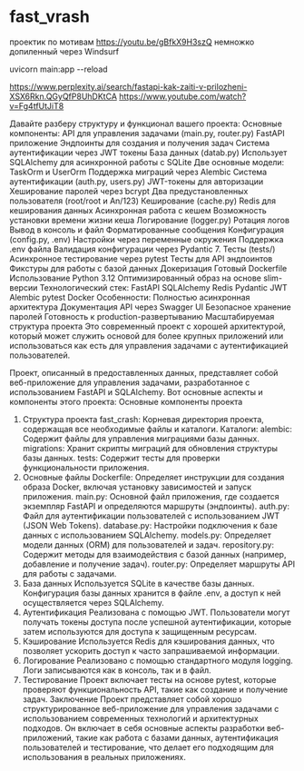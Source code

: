 # fast_vrash
проектик
по мотивам https://youtu.be/gBfkX9H3szQ
немножко допиленный через Windsurf

uvicorn main:app --reload

https://www.perplexity.ai/search/fastapi-kak-zaiti-v-prilozheni-XSX6Rkn.QGyQfP8UhDKtCA
https://www.youtube.com/watch?v=Fg4tfUtJiT8 

Давайте разберу структуру и функционал вашего проекта:
Основные компоненты:
API для управления задачами (main.py, router.py)
FastAPI приложение
Эндпоинты для создания и получения задач
Система аутентификации через JWT токены
База данных (datab.py)
Использует SQLAlchemy для асинхронной работы с SQLite
Две основные модели: TaskOrm и UserOrm
Поддержка миграций через Alembic
Система аутентификации (auth.py, users.py)
JWT-токены для авторизации
Хеширование паролей через bcrypt
Два предустановленных пользователя (root/root и An/123)
Кеширование (cache.py)
Redis для кеширования данных
Асинхронная работа с кешем
Возможность установки времени жизни кеша
Логирование (logger.py)
Ротация логов
Вывод в консоль и файл
Форматированные сообщения
Конфигурация (config.py, .env)
Настройки через переменные окружения
Поддержка .env файла
Валидация конфигурации через Pydantic
7. Тесты (tests/)
Асинхронное тестирование через pytest
Тесты для API эндпоинтов
Фикстуры для работы с базой данных
Докеризация
Готовый Dockerfile
Использование Python 3.12
Оптимизированный образ на основе slim-версии
Технологический стек:
FastAPI
SQLAlchemy
Redis
Pydantic
JWT
Alembic
pytest
Docker
Особенности:
Полностью асинхронная архитектура
Документация API через Swagger UI
Безопасное хранение паролей
Готовность к production-развертыванию
Масштабируемая структура проекта
Это современный проект с хорошей архитектурой, который может служить основой для более крупных приложений или использоваться как есть для управления задачами с аутентификацией пользователей.

Проект, описанный в предоставленных данных, представляет собой веб-приложение для управления задачами, разработанное с использованием FastAPI и SQLAlchemy. Вот основные аспекты и компоненты этого проекта:
Основные компоненты проекта
1. Структура проекта
fast_crash: Корневая директория проекта, содержащая все необходимые файлы и каталоги.
Каталоги:
alembic: Содержит файлы для управления миграциями базы данных.
migrations: Хранит скрипты миграций для обновления структуры базы данных.
tests: Содержит тесты для проверки функциональности приложения.
2. Основные файлы
Dockerfile: Определяет инструкции для создания образа Docker, включая установку зависимостей и запуск приложения.
main.py: Основной файл приложения, где создается экземпляр FastAPI и определяются маршруты (эндпоинты).
auth.py: Файл для аутентификации пользователей с использованием JWT (JSON Web Tokens).
database.py: Настройки подключения к базе данных с использованием SQLAlchemy.
models.py: Определяет модели данных (ORM) для пользователей и задач.
repository.py: Содержит методы для взаимодействия с базой данных (например, добавление и получение задач).
router.py: Определяет маршруты API для работы с задачами.
3. База данных
Используется SQLite в качестве базы данных. Конфигурация базы данных хранится в файле .env, а доступ к ней осуществляется через SQLAlchemy.
4. Аутентификация
Реализована с помощью JWT. Пользователи могут получать токены доступа после успешной аутентификации, которые затем используются для доступа к защищенным ресурсам.
5. Кэширование
Используется Redis для кэширования данных, что позволяет ускорить доступ к часто запрашиваемой информации.
6. Логирование
Реализовано с помощью стандартного модуля logging. Логи записываются как в консоль, так и в файл.
7. Тестирование
Проект включает тесты на основе pytest, которые проверяют функциональность API, такие как создание и получение задач.
Заключение
Проект представляет собой хорошо структурированное веб-приложение для управления задачами с использованием современных технологий и архитектурных подходов. Он включает в себя основные аспекты разработки веб-приложений, такие как работа с базами данных, аутентификация пользователей и тестирование, что делает его подходящим для использования в реальных приложениях.